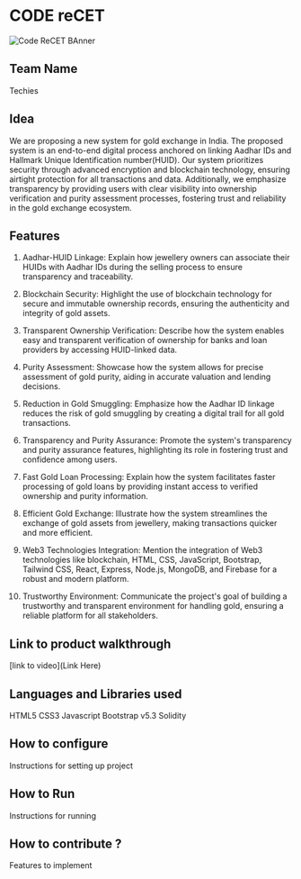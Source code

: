 

# CODE reCET

![Code ReCET BAnner](https://github.com/CODE-reCET/CodeRECET24/assets/154266304/08736571-0016-4aef-840d-94054de99db7)

## Team Name
Techies

## Idea
We are proposing a new system for gold exchange in India. The proposed system is an end-to-end digital process anchored on linking Aadhar IDs and Hallmark Unique Identification number(HUID).
Our system prioritizes security through advanced encryption and blockchain technology, ensuring airtight protection for all transactions and data. Additionally, we emphasize transparency by providing users with clear visibility into ownership verification and purity assessment processes, fostering trust and reliability in the gold exchange ecosystem.

## Features 
1. Aadhar-HUID Linkage: Explain how jewellery owners can associate their HUIDs with Aadhar IDs during the selling process to ensure transparency and traceability.

2. Blockchain Security: Highlight the use of blockchain technology for secure and immutable ownership records, ensuring the authenticity and integrity of gold assets.

3. Transparent Ownership Verification: Describe how the system enables easy and transparent verification of ownership for banks and loan providers by accessing HUID-linked data.

4. Purity Assessment: Showcase how the system allows for precise assessment of gold purity, aiding in accurate valuation and lending decisions.

5. Reduction in Gold Smuggling: Emphasize how the Aadhar ID linkage reduces the risk of gold smuggling by creating a digital trail for all gold transactions.

6. Transparency and Purity Assurance: Promote the system's transparency and purity assurance features, highlighting its role in fostering trust and confidence among users.

7. Fast Gold Loan Processing: Explain how the system facilitates faster processing of gold loans by providing instant access to verified ownership and purity information.

8. Efficient Gold Exchange: Illustrate how the system streamlines the exchange of gold assets from jewellery, making transactions quicker and more efficient.

9. Web3 Technologies Integration: Mention the integration of Web3 technologies like blockchain, HTML, CSS, JavaScript, Bootstrap, Tailwind CSS, React, Express, Node.js, MongoDB, and Firebase for a robust and modern platform.

10. Trustworthy Environment: Communicate the project's goal of building a trustworthy and transparent environment for handling gold, ensuring a reliable platform for all stakeholders.

## Link to product walkthrough
[link to video](Link Here)

   
## Languages and Libraries used
HTML5
CSS3
Javascript
Bootstrap v5.3
Solidity 


## How to configure
Instructions for setting up project

## How to Run
Instructions for running

## How to contribute ? 
Features to implement 
